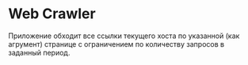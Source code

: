 # Web Crawler
Приложение обходит все ссылки текущего хоста по указанной (как агрумент) странице с ограничением по количеству запросов в заданный период.